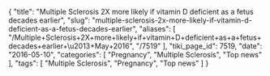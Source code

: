 {
    "title": "Multiple Sclerosis 2X more likely if vitamin D deficient as a fetus decades earlier",
    "slug": "multiple-sclerosis-2x-more-likely-if-vitamin-d-deficient-as-a-fetus-decades-earlier",
    "aliases": [
        "/Multiple+Sclerosis+2X+more+likely+if+vitamin+D+deficient+as+a+fetus+decades+earlier+\u2013+May+2016",
        "/7519"
    ],
    "tiki_page_id": 7519,
    "date": "2016-05-10",
    "categories": [
        "Pregnancy",
        "Multiple Sclerosis",
        "Top news"
    ],
    "tags": [
        "Multiple Sclerosis",
        "Pregnancy",
        "Top news"
    ]
}